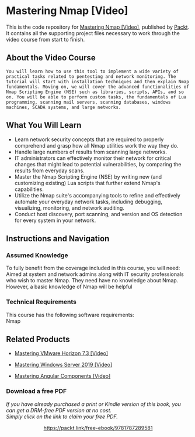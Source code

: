 # Mastering Nmap [Video]
This is the code repository for [Mastering Nmap [Video]](https://www.packtpub.com/networking-and-servers/mastering-nmap-video?utm_source=github&utm_medium=repository&utm_campaign=9781787289581), published by [Packt](https://www.packtpub.com/?utm_source=github). It contains all the supporting project files necessary to work through the video course from start to finish.
## About the Video Course
	You will learn how to use this tool to implement a wide variety of practical tasks related to pentesting and network monitoring. The tutorial will start with installation techniques and then explain Nmap fundamentals. Moving on, we will cover the advanced functionalities of Nmap Scripting Engine (NSE) such as libraries, scripts, APIs, and so on. You will be able to perform custom tasks, the fundamentals of Lua programming, scanning mail servers, scanning databases, windows machines, SCADA systems, and large networks.

<H2>What You Will Learn</H2>
<DIV class=book-info-will-learn-text>
<UL>
<LI>Learn network security concepts that are required to properly comprehend and grasp how all Nmap utilities work the way they do. 
<LI>Handle large numbers of results from scanning large networks. 
<LI>IT administrators can effectively monitor their network for critical changes that might lead to potential vulnerabilities, by comparing the results from everyday scans. 
<LI>Master the Nmap Scripting Engine (NSE) by writing new (and customizing existing) Lua scripts that further extend Nmap's capabilities. 
<LI>Utilize the Nmap suite's accompanying tools to refine and effectively automate your everyday network tasks, including debugging, visualizing, monitoring, and network auditing. 
<LI>Conduct host discovery, port scanning, and version and OS detection for every system in your network. </LI></UL></DIV>

## Instructions and Navigation
### Assumed Knowledge
To fully benefit from the coverage included in this course, you will need:<br/>
Aimed at system and network admins along with IT security professionals who wish to master Nmap. They need have no knowledge about Nmap. However, a basic knowledge of Nmap will be helpful
### Technical Requirements
This course has the following software requirements:<br/>
Nmap

## Related Products
* [Mastering VMware Horizon 7.3 [Video]](https://www.packtpub.com/virtualization-and-cloud/mastering-vmware-horizon-73-video?utm_source=github&utm_medium=repository&utm_campaign=9781789802320)

* [Mastering Windows Server 2019 [Video]](https://www.packtpub.com/networking-and-servers/mastering-windows-server-2019-video?utm_source=github&utm_medium=repository&utm_campaign=9781789958263)

* [Mastering Angular Components [Video]](https://www.packtpub.com/web-development/mastering-angular-components-video?utm_source=github&utm_medium=repository&utm_campaign=9781789805093)

### Download a free PDF

 <i>If you have already purchased a print or Kindle version of this book, you can get a DRM-free PDF version at no cost.<br>Simply click on the link to claim your free PDF.</i>
<p align="center"> <a href="https://packt.link/free-ebook/9781787289581">https://packt.link/free-ebook/9781787289581 </a> </p>